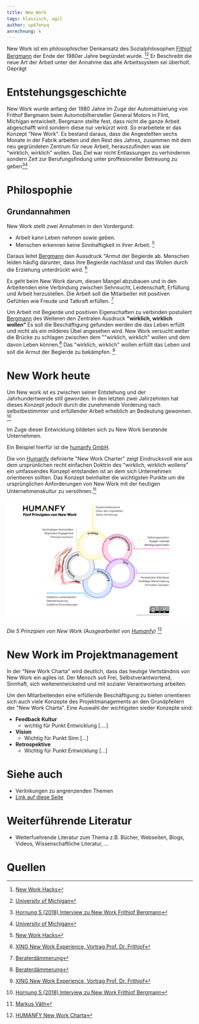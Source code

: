```yaml
---
title: New_Work
tags: klassisch, agil
author: up67enyq
anrechnung: k 
---
```


New Work ist ein philosophischer Denkansatz des Sozialphilosophen [Fithjof Bergmann](https://de.wikipedia.org/wiki/Frithjof_Bergmann) der Ende der 1980er Jahre begründet wurde. [^1][^7] Er Beschreibt die neue Art der Arbeit unter der Annahme das alte Arbeitssystem sei überholt.
Geprägt 



# Entstehungsgeschichte
New Work wurde anfang der 1980 Jahre im Zuge der Automatisierung von Frithof Bergmann beim Automobilhersteller General Motors in Flint, Michigan entwickelt. Bergmann stellte fest, dass nicht die ganze Arbeit abgeschafft wird sondern diese nur verkürzt wird. 
So erarbeitete er das Konzept "New Work". 
Es bestand daraus, dass die Angestellten sechs Monate in der Fabrik  arbeiten und den Rest des Jahres, zusammen mit dem neu gegründeten Zentrum für neue Arbeit, herauszufinden was sie "wirklich, wirklich" wollen. Das Ziel war nicht Entlassungen zu verhindernm sondern Zeit zur Berufungsfindung unter proffesioneller Betreuung zu geben[^6][^7]

# Philospophie
## Grundannahmen

New Work stellt zwei Annahmen in den Vordergund:
* Arbeit  kann Leben nehmen sowie geben.
* Menschen erkennen keine Sinnhaftigkeit in ihrer Arbeit. [^1]

Daraus leitet [Bergmann](https://de.wikipedia.org/wiki/Frithjof_Bergmann)  den Aussdruck "Armut der Begierde ab.
Menschen leiden häufig darunter, dass ihre Begierde nachlässt und das Wollen durch die Erziehung unterdrückt wird. [^5]

Es geht beim New Work darum, diesen Mangel abzubauen und in den Arbeitenden eine Verbindung zwischen Sehnsucht, Leidenschaft, Erfüllung und Arbeit herzustellen. Die Arbeit soll die Mitarbeiter mit positiven Gefühlen wie Freude und Tatkraft erfüllen. [^2]

Um Arbeit mit Begierde und positiven Eigenschaften zu verbinden postuliert [Bergmann](https://de.wikipedia.org/wiki/Frithjof_Bergmann) des Weiteren den Zentralen Ausdruck <b>"wirklich, wirklich wollen" </b>
Es soll die Beschäftigung gefunden werden die das Leben erfüllt und nicht als ein milderes Übel angesehen wird. New Work versucht weiter die Brücke zu schlagen zwischen dem ""wirklich, wirklich" wollen und dem davon Leben können.[^2]
Das "wirklich, wirklich" wollen erfüllt das Leben und soll die Armut der Begierde zu bekämpfen. [^5]

# New Work heute

Um New work ist es zwischen seiner Entstehung und der Jahrhundertwende still geworden. In den letzten zwei Jahrzehnten hat dieses Konzept jedoch durch die zunehmende Vorderung nach selbstbestimmter und erfüllender Arbeit erheblich an Bedeutung gewonnen. [^6]

Im Zuge dieser Entwicklung bildeten sich zu New Work beratende Unternehmen.

Ein Beispiel hierfür ist die [humanfy GmbH](https://humanfy.de/new-work-charta/).

Die von [Humanfy](https://humanfy.de/new-work-charta/) definierte "New Work Charter" zeigt Eindrucksvoll wie aus dem ursprünlichen recht einfachen Doktrin des "wirklich, wirklich wollens" ein umfassendes Konzept entstanden ist an dem sich Unternehmen orientieren sollten. Das Konzept beinhaltet die wichtigsten Punkte um die ursprünglichen Anforderungen von New Work mit der heutigen Unternehmenskultur zu versöhnen.[^4] 


![New Work Charta](New_Work/new_work.jpg)

*Die 5 Prinzipien von New Work (Ausgearbeitet von [Humanfy](https://humanfy.de/new-work-charta/))* [^3]



# New Work im Projektmanagement
In der "New Work Charta" wird deutlich, dass das heutige Vertständnis von New Work ein agiles ist. Der Mensch soll Frei, Selbstverantwortend, Sinnhaft, sich weiterentwickelnd und mit sozialer Verantwortung arbeiten. 

Um den Mitarbeitenden eine erfüllende Beschäftigung zu bieten orientieren sich auch viele Konzepte des Projektmanagements an den Grundpfeilern der "New Work Charta". Eine Auswahl der wichtigsten sieder Konzepte sind:

* <b> Feedback Kultur </b>
  - wichtig für Punkt Entwicklung [....]
* <b> Vision </b>
  - Wichtig für Punkt Sinn [...]
* <b> Retrospektive </b>
  - Wichtig für Punkt Entwicklung [...]




# Siehe auch

* Verlinkungen zu angrenzenden Themen
* [Link auf diese Seite](New_Work.md)

# Weiterführende Literatur

* Weiterfuehrende Literatur zum Thema z.B. Bücher, Webseiten, Blogs, Videos, Wissenschaftliche Literatur, ...

# Quellen

[^1]:[New Work Hacks](https://link.springer.com/book/10.1007%2F978-3-658-27299-9)
[^2]: [Beraterdämmerung](https://link.springer.com/book/10.1007%2F978-3-658-24103-2)
[^3]: [HUMANFY New Work Charta](https://humanfy.de/new-work-charta/)
[^4]: [Markus Väth](https://de.wikipedia.org/wiki/Markus_V%C3%A4th)
[^5]: [XING New Work Experience, Vortrag Prof. Dr. Frithjof](https://www.youtube.com/watch?v=29IoGFD86QM)
[^6]: [Hornung S (2018) Interview zu New Work Frithjof Bergmann](https://www.haufe.de/personal/hr-management/frithjof-bergmann-uebt-kritik-an-akteuller-new-work-debatte_80_467516.html)
[^7]: [University of Michigan](https://news.umich.edu/eight-faculty-members-retire/)
[^8]: [New Work Definition](https://www.businessinsider.de/gruenderszene/lexikon/begriffe/new-work/)


